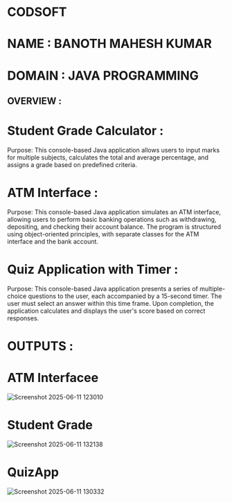 # CODSOFT
# NAME : BANOTH MAHESH KUMAR
# DOMAIN : JAVA PROGRAMMING
## OVERVIEW :
# Student Grade Calculator :
Purpose:
This console-based Java application allows users to input marks for multiple subjects, calculates the total and average percentage, and assigns a grade based on predefined criteria.

# ATM Interface :
Purpose:
This console-based Java application simulates an ATM interface, allowing users to perform basic banking operations such as withdrawing, depositing, and checking their account balance. The program is structured using object-oriented principles, with separate classes for the ATM interface and the bank account.

# Quiz Application with Timer :
Purpose:
This console-based Java application presents a series of multiple-choice questions to the user, each accompanied by a 15-second timer. The user must select an answer within this time frame. Upon completion, the application calculates and displays the user's score based on correct responses.

# OUTPUTS :
# ATM Interfacee
![Screenshot 2025-06-11 123010](https://github.com/user-attachments/assets/1ac5c807-c32e-4e85-93da-8a3588add713)

# Student Grade
![Screenshot 2025-06-11 132138](https://github.com/user-attachments/assets/a1e20903-56b8-451d-8112-9b9bdf443d10)

# QuizApp
![Screenshot 2025-06-11 130332](https://github.com/user-attachments/assets/1553e229-2c30-4d1f-97f7-bceab6b3df68)

